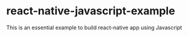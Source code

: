 # react-native-javascript-example
This is an essential example to build react-native app using Javascript
